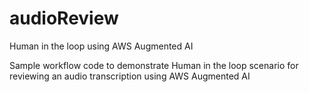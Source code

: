 # audioReview
Human in the loop using AWS Augmented AI

Sample workflow code to demonstrate Human in the loop scenario for reviewing an audio transcription using AWS Augmented AI
